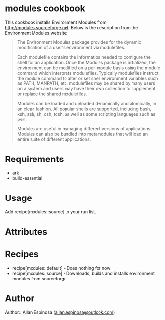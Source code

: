 # modules cookbook

This cookbook installs Environment Modules from
<http://modules.sourceforge.net>.  Below is the description from the Environment
Modules website:

> The Environment Modules package provides for the dynamic modification of a
> user's environment via modulefiles.
>
> Each modulefile contains the information needed to configure the shell for an
> application. Once the Modules package is initialized, the environment can be
> modified on a per-module basis using the module command which interprets
> modulefiles. Typically modulefiles instruct the module command to alter or set
> shell environment variables such as PATH, MANPATH, etc. modulefiles may be
> shared by many users on a system and users may have their own collection to
> supplement or replace the shared modulefiles.
> 
> Modules can be loaded and unloaded dynamically and atomically, in an clean
> fashion. All popular shells are supported, including bash, ksh, zsh, sh, csh,
> tcsh, as well as some scripting languages such as perl.
> 
> Modules are useful in managing different versions of applications. Modules can
> also be bundled into metamodules that will load an entire suite of different
> applications.

# Requirements

  * ark
  * build-essential

# Usage

Add recipe[modules::source] to your run list.

# Attributes

# Recipes

  * recipe[modules::default] - Does nothing for now
  * recipe[modules::source] - Downloads, builds and installs environment modules from
    sourceforge.

# Author

Author:: Allan Espinosa (<allan.espinosa@outlook.com>)

